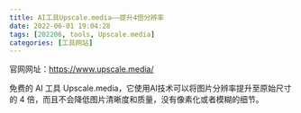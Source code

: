 ```yaml
---
title: AI工具Upscale.media——提升4倍分辨率
date: 2022-06-01 19:04:28
tags: [202206, tools, Upscale.media]
categories: [工具网站]
---
```


官网网址：https://www.upscale.media/

免费的 AI 工具 Upscale.media，它使用AI技术可以将图片分辨率提升至原始尺寸的 4 倍，而且不会降低图片清晰度和质量，没有像素化或者模糊的细节。

